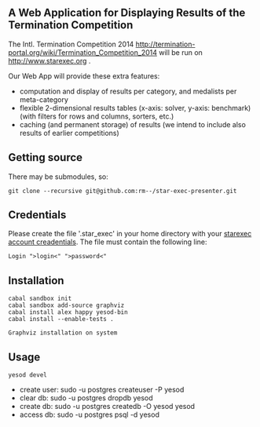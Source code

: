 A Web Application for Displaying Results of the Termination Competition
-----------------------

The Intl. Termination Competition 2014 <http://termination-portal.org/wiki/Termination_Competition_2014> will be run on <http://www.starexec.org> . 

Our Web App will provide these extra features:

* computation and display of results per category, 
  and medalists per meta-category
* flexible 2-dimensional results tables 
  (x-axis: solver, y-axis: benchmark) 
  (with filters for rows and columns, sorters, etc.)
* caching (and permanent storage) of results 
  (we intend to include also results of earlier competitions)

Getting source
--------------
There may be submodules, so:

    git clone --recursive git@github.com:rm--/star-exec-presenter.git


Credentials
-----------

Please create the file '.star_exec' in your home directory with your [starexec account creadentials](https://www.starexec.org/starexec/secure/index.jsp).
The file must contain the following line:

    Login ">login<" ">password<"


Installation
------------
    cabal sandbox init
    cabal sandbox add-source graphviz
    cabal install alex happy yesod-bin
    cabal install --enable-tests .

    Graphviz installation on system

Usage
-----

    yesod devel

* create user: sudo -u postgres createuser -P yesod
* clear db: sudo -u postgres dropdb yesod
* create db: sudo -u postgres createdb -O yesod yesod
* access db: sudo -u postgres psql -d yesod
